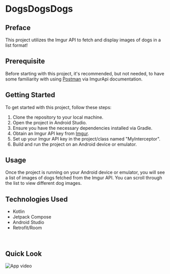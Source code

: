 # DogsDogsDogs


## Preface
This project utilizes the Imgur API to fetch and display images of dogs in a list format!  <br>

## Prerequisite
Before starting with this project, it's recommended, but not needed, to have some familiarity with using [Postman](https://apidocs.imgur.com/) via ImgurApi documentation.

## Getting Started
To get started with this project, follow these steps:

1) Clone the repository to your local machine. <br>
2) Open the project in Android Studio. <br>
3) Ensure you have the necessary dependencies installed via Gradle. <br>
4) Obtain an Imgur API key from [Imgur](https://api.imgur.com/oauth2/addclient). <br>
5) Set up your Imgur API key in the project/class named "MyInterceptor". <br>
6) Build and run the project on an Android device or emulator. <br>

## Usage
Once the project is running on your Android device or emulator, you will see a list of images of dogs fetched from the Imgur API. You can scroll through the list to view different dog images. <br>

## Technologies Used
* Kotlin
* Jetpack Compose
* Android Studio
* Retrofit/Room

  
<br>

 

## Quick Look
![App video](https://media.giphy.com/media/v1.Y2lkPTc5MGI3NjExMDgzb29hZmNvcDllNzhucTU5eTRzaWlqbHFxaHJkbTdxZTl3dDFsZiZlcD12MV9pbnRlcm5hbF9naWZfYnlfaWQmY3Q9Zw/VeS7PGeVrrpUZfkcnb/giphy-downsized-large.gif)
 
